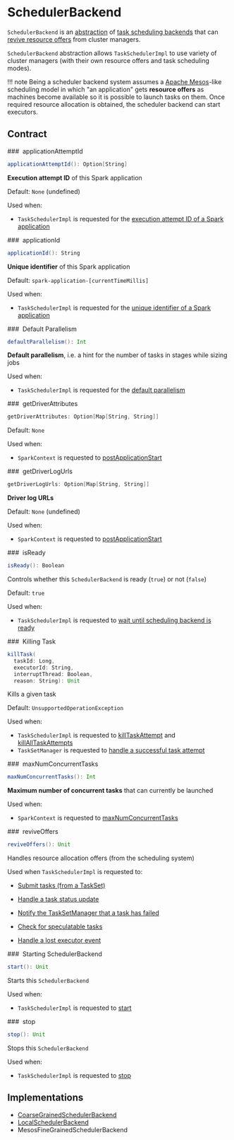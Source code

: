 # SchedulerBackend

`SchedulerBackend` is an [abstraction](#contract) of [task scheduling backends](#implementations) that can [revive resource offers](#reviveOffers) from cluster managers.

`SchedulerBackend` abstraction allows `TaskSchedulerImpl` to use variety of cluster managers (with their own resource offers and task scheduling modes).

!!! note
    Being a scheduler backend system assumes a [Apache Mesos](http://mesos.apache.org/)-like scheduling model in which "an application" gets **resource offers** as machines become available so it is possible to launch tasks on them. Once required resource allocation is obtained, the scheduler backend can start executors.

## Contract

### <span id="applicationAttemptId"> applicationAttemptId

```scala
applicationAttemptId(): Option[String]
```

**Execution attempt ID** of this Spark application

Default: `None` (undefined)

Used when:

* `TaskSchedulerImpl` is requested for the [execution attempt ID of a Spark application](TaskSchedulerImpl.md#applicationAttemptId)

### <span id="applicationId"><span id="appId"> applicationId

```scala
applicationId(): String
```

**Unique identifier** of this Spark application

Default: `spark-application-[currentTimeMillis]`

Used when:

* `TaskSchedulerImpl` is requested for the [unique identifier of a Spark application](TaskSchedulerImpl.md#applicationId)

### <span id="defaultParallelism"> Default Parallelism

```scala
defaultParallelism(): Int
```

**Default parallelism**, i.e. a hint for the number of tasks in stages while sizing jobs

Used when:

* `TaskSchedulerImpl` is requested for the [default parallelism](TaskSchedulerImpl.md#defaultParallelism)

### <span id="getDriverAttributes"> getDriverAttributes

```scala
getDriverAttributes: Option[Map[String, String]]
```

Default: `None`

Used when:

* `SparkContext` is requested to [postApplicationStart](../SparkContext.md#postApplicationStart)

### <span id="getDriverLogUrls"> getDriverLogUrls

```scala
getDriverLogUrls: Option[Map[String, String]]
```

**Driver log URLs**

Default: `None` (undefined)

Used when:

* `SparkContext` is requested to [postApplicationStart](../SparkContext.md#postApplicationStart)

### <span id="isReady"> isReady

```scala
isReady(): Boolean
```

Controls whether this `SchedulerBackend` is ready (`true`) or not (`false`)

Default: `true`

Used when:

* `TaskSchedulerImpl` is requested to [wait until scheduling backend is ready](TaskSchedulerImpl.md#waitBackendReady)

### <span id="killTask"> Killing Task

```scala
killTask(
  taskId: Long,
  executorId: String,
  interruptThread: Boolean,
  reason: String): Unit
```

Kills a given task

Default: `UnsupportedOperationException`

Used when:

* `TaskSchedulerImpl` is requested to [killTaskAttempt](TaskSchedulerImpl.md#killTaskAttempt) and [killAllTaskAttempts](TaskSchedulerImpl.md#killAllTaskAttempts)
* `TaskSetManager` is requested to [handle a successful task attempt](TaskSetManager.md#handleSuccessfulTask)

### <span id="maxNumConcurrentTasks"> maxNumConcurrentTasks

```scala
maxNumConcurrentTasks(): Int
```

**Maximum number of concurrent tasks** that can currently be launched

Used when:

* `SparkContext` is requested to [maxNumConcurrentTasks](../SparkContext.md#maxNumConcurrentTasks)

### <span id="reviveOffers"> reviveOffers

```scala
reviveOffers(): Unit
```

Handles resource allocation offers (from the scheduling system)

Used when `TaskSchedulerImpl` is requested to:

* [Submit tasks (from a TaskSet)](TaskSchedulerImpl.md#submitTasks)

* [Handle a task status update](TaskSchedulerImpl.md#statusUpdate)

* [Notify the TaskSetManager that a task has failed](TaskSchedulerImpl.md#handleFailedTask)

* [Check for speculatable tasks](TaskSchedulerImpl.md#checkSpeculatableTasks)

* [Handle a lost executor event](TaskSchedulerImpl.md#executorLost)

### <span id="start"> Starting SchedulerBackend

```scala
start(): Unit
```

Starts this `SchedulerBackend`

Used when:

* `TaskSchedulerImpl` is requested to [start](TaskSchedulerImpl.md#start)

### <span id="stop"> stop

```scala
stop(): Unit
```

Stops this `SchedulerBackend`

Used when:

* `TaskSchedulerImpl` is requested to [stop](TaskSchedulerImpl.md#stop)

## Implementations

* [CoarseGrainedSchedulerBackend](CoarseGrainedSchedulerBackend.md)
* [LocalSchedulerBackend](../local/LocalSchedulerBackend.md)
* MesosFineGrainedSchedulerBackend
